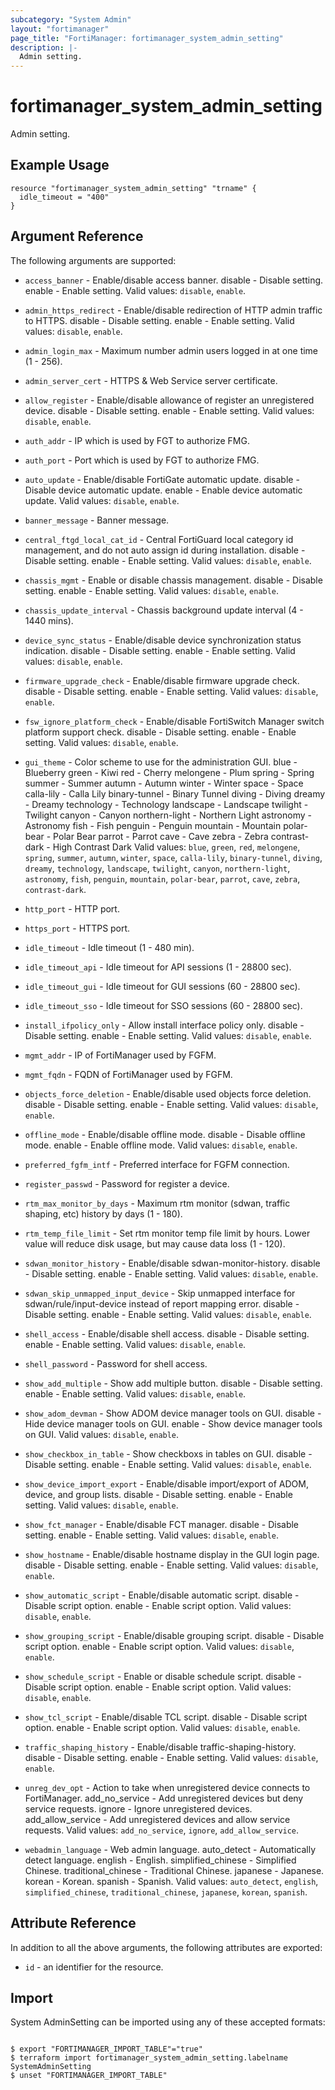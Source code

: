 ```yaml
---
subcategory: "System Admin"
layout: "fortimanager"
page_title: "FortiManager: fortimanager_system_admin_setting"
description: |-
  Admin setting.
---
```


# fortimanager_system_admin_setting
Admin setting.

## Example Usage

```hcl
resource "fortimanager_system_admin_setting" "trname" {
  idle_timeout = "400"
}
```

## Argument Reference


The following arguments are supported:


* `access_banner` - Enable/disable access banner. disable - Disable setting. enable - Enable setting. Valid values: `disable`, `enable`.

* `admin_https_redirect` - Enable/disable redirection of HTTP admin traffic to HTTPS. disable - Disable setting. enable - Enable setting. Valid values: `disable`, `enable`.

* `admin_login_max` - Maximum number admin users logged in at one time (1 - 256).
* `admin_server_cert` - HTTPS & Web Service server certificate.
* `allow_register` - Enable/disable allowance of register an unregistered device. disable - Disable setting. enable - Enable setting. Valid values: `disable`, `enable`.

* `auth_addr` - IP which is used by FGT to authorize FMG.
* `auth_port` - Port which is used by FGT to authorize FMG.
* `auto_update` - Enable/disable FortiGate automatic update. disable - Disable device automatic update. enable - Enable device automatic update. Valid values: `disable`, `enable`.

* `banner_message` - Banner message.
* `central_ftgd_local_cat_id` - Central FortiGuard local category id management, and do not auto assign id during installation. disable - Disable setting. enable - Enable setting. Valid values: `disable`, `enable`.

* `chassis_mgmt` - Enable or disable chassis management. disable - Disable setting. enable - Enable setting. Valid values: `disable`, `enable`.

* `chassis_update_interval` - Chassis background update interval (4 - 1440 mins).
* `device_sync_status` - Enable/disable device synchronization status indication. disable - Disable setting. enable - Enable setting. Valid values: `disable`, `enable`.

* `firmware_upgrade_check` - Enable/disable firmware upgrade check. disable - Disable setting. enable - Enable setting. Valid values: `disable`, `enable`.

* `fsw_ignore_platform_check` - Enable/disable FortiSwitch Manager switch platform support check. disable - Disable setting. enable - Enable setting. Valid values: `disable`, `enable`.

* `gui_theme` - Color scheme to use for the administration GUI. blue - Blueberry green - Kiwi red - Cherry melongene - Plum spring - Spring summer - Summer autumn - Autumn winter - Winter space - Space calla-lily - Calla Lily binary-tunnel - Binary Tunnel diving - Diving dreamy - Dreamy technology - Technology landscape - Landscape twilight - Twilight canyon - Canyon northern-light - Northern Light astronomy - Astronomy fish - Fish penguin - Penguin mountain - Mountain polar-bear - Polar Bear parrot - Parrot cave - Cave zebra - Zebra contrast-dark - High Contrast Dark Valid values: `blue`, `green`, `red`, `melongene`, `spring`, `summer`, `autumn`, `winter`, `space`, `calla-lily`, `binary-tunnel`, `diving`, `dreamy`, `technology`, `landscape`, `twilight`, `canyon`, `northern-light`, `astronomy`, `fish`, `penguin`, `mountain`, `polar-bear`, `parrot`, `cave`, `zebra`, `contrast-dark`.

* `http_port` - HTTP port.
* `https_port` - HTTPS port.
* `idle_timeout` - Idle timeout (1 - 480 min).
* `idle_timeout_api` - Idle timeout for API sessions (1 - 28800 sec).
* `idle_timeout_gui` - Idle timeout for GUI sessions (60 - 28800 sec).
* `idle_timeout_sso` - Idle timeout for SSO sessions (60 - 28800 sec).
* `install_ifpolicy_only` - Allow install interface policy only. disable - Disable setting. enable - Enable setting. Valid values: `disable`, `enable`.

* `mgmt_addr` - IP of FortiManager used by FGFM.
* `mgmt_fqdn` - FQDN of FortiManager used by FGFM.
* `objects_force_deletion` - Enable/disable used objects force deletion. disable - Disable setting. enable - Enable setting. Valid values: `disable`, `enable`.

* `offline_mode` - Enable/disable offline mode. disable - Disable offline mode. enable - Enable offline mode. Valid values: `disable`, `enable`.

* `preferred_fgfm_intf` - Preferred interface for FGFM connection.
* `register_passwd` - Password for register a device.
* `rtm_max_monitor_by_days` - Maximum rtm monitor (sdwan, traffic shaping, etc) history by days (1 - 180).
* `rtm_temp_file_limit` - Set rtm monitor temp file limit by hours. Lower value will reduce disk usage, but may cause data loss (1 - 120).
* `sdwan_monitor_history` - Enable/disable sdwan-monitor-history. disable - Disable setting. enable - Enable setting. Valid values: `disable`, `enable`.

* `sdwan_skip_unmapped_input_device` - Skip unmapped interface for sdwan/rule/input-device instead of report mapping error. disable - Disable setting. enable - Enable setting. Valid values: `disable`, `enable`.

* `shell_access` - Enable/disable shell access. disable - Disable setting. enable - Enable setting. Valid values: `disable`, `enable`.

* `shell_password` - Password for shell access.
* `show_add_multiple` - Show add multiple button. disable - Disable setting. enable - Enable setting. Valid values: `disable`, `enable`.

* `show_adom_devman` - Show ADOM device manager tools on GUI. disable - Hide device manager tools on GUI. enable - Show device manager tools on GUI. Valid values: `disable`, `enable`.

* `show_checkbox_in_table` - Show checkboxs in tables on GUI. disable - Disable setting. enable - Enable setting. Valid values: `disable`, `enable`.

* `show_device_import_export` - Enable/disable import/export of ADOM, device, and group lists. disable - Disable setting. enable - Enable setting. Valid values: `disable`, `enable`.

* `show_fct_manager` - Enable/disable FCT manager. disable - Disable setting. enable - Enable setting. Valid values: `disable`, `enable`.

* `show_hostname` - Enable/disable hostname display in the GUI login page. disable - Disable setting. enable - Enable setting. Valid values: `disable`, `enable`.

* `show_automatic_script` - Enable/disable automatic script. disable - Disable script option. enable - Enable script option. Valid values: `disable`, `enable`.

* `show_grouping_script` - Enable/disable grouping script. disable - Disable script option. enable - Enable script option. Valid values: `disable`, `enable`.

* `show_schedule_script` - Enable or disable schedule script. disable - Disable script option. enable - Enable script option. Valid values: `disable`, `enable`.

* `show_tcl_script` - Enable/disable TCL script. disable - Disable script option. enable - Enable script option. Valid values: `disable`, `enable`.

* `traffic_shaping_history` - Enable/disable traffic-shaping-history. disable - Disable setting. enable - Enable setting. Valid values: `disable`, `enable`.

* `unreg_dev_opt` - Action to take when unregistered device connects to FortiManager. add_no_service - Add unregistered devices but deny service requests. ignore - Ignore unregistered devices. add_allow_service - Add unregistered devices and allow service requests. Valid values: `add_no_service`, `ignore`, `add_allow_service`.

* `webadmin_language` - Web admin language. auto_detect - Automatically detect language. english - English. simplified_chinese - Simplified Chinese. traditional_chinese - Traditional Chinese. japanese - Japanese. korean - Korean. spanish - Spanish. Valid values: `auto_detect`, `english`, `simplified_chinese`, `traditional_chinese`, `japanese`, `korean`, `spanish`.



## Attribute Reference

In addition to all the above arguments, the following attributes are exported:
* `id` - an identifier for the resource.

## Import

System AdminSetting can be imported using any of these accepted formats:
```

$ export "FORTIMANAGER_IMPORT_TABLE"="true"
$ terraform import fortimanager_system_admin_setting.labelname SystemAdminSetting
$ unset "FORTIMANAGER_IMPORT_TABLE"
```

